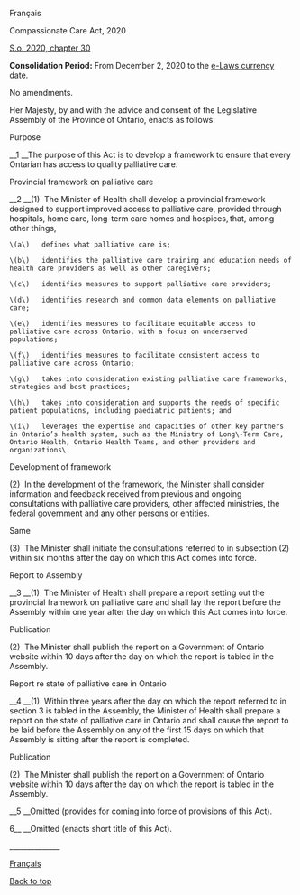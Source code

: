 [<a id="Top"></a>Français](http://www.ontario.ca/fr/lois/loi/20c30)

Compassionate Care Act, 2020

[S\.o\. 2020, chapter 30](https://www.ontario.ca/laws/statute/s20030)

__Consolidation Period:__ From December 2, 2020 to the [e\-Laws currency date](http://www.e-laws.gov.on.ca/navigation?file=currencyDates&lang=en)\.

No amendments\.

Her Majesty, by and with the advice and consent of the Legislative Assembly of the Province of Ontario, enacts as follows:

Purpose

__1 __The purpose of this Act is to develop a framework to ensure that every Ontarian has access to quality palliative care\.

Provincial framework on palliative care

__2 __\(1\)  The Minister of Health shall develop a provincial framework designed to support improved access to palliative care, provided through hospitals, home care, long\-term care homes and hospices, that, among other things,

	\(a\)	defines what palliative care is;

	\(b\)	identifies the palliative care training and education needs of health care providers as well as other caregivers;

	\(c\)	identifies measures to support palliative care providers;

	\(d\)	identifies research and common data elements on palliative care;

	\(e\)	identifies measures to facilitate equitable access to palliative care across Ontario, with a focus on underserved populations;

	\(f\)	identifies measures to facilitate consistent access to palliative care across Ontario;

	\(g\)	takes into consideration existing palliative care frameworks, strategies and best practices;

	\(h\)	takes into consideration and supports the needs of specific patient populations, including paediatric patients; and

	\(i\)	leverages the expertise and capacities of other key partners in Ontario’s health system, such as the Ministry of Long\-Term Care, Ontario Health, Ontario Health Teams, and other providers and organizations\.

Development of framework

\(2\)  In the development of the framework, the Minister shall consider information and feedback received from previous and ongoing consultations with palliative care providers, other affected ministries, the federal government and any other persons or entities\.

Same

\(3\)  The Minister shall initiate the consultations referred to in subsection \(2\) within six months after the day on which this Act comes into force\.

Report to Assembly

__3 __\(1\)  The Minister of Health shall prepare a report setting out the provincial framework on palliative care and shall lay the report before the Assembly within one year after the day on which this Act comes into force\.

Publication

\(2\)  The Minister shall publish the report on a Government of Ontario website within 10 days after the day on which the report is tabled in the Assembly\.

Report re state of palliative care in Ontario

__4 __\(1\)  Within three years after the day on which the report referred to in section 3 is tabled in the Assembly, the Minister of Health shall prepare a report on the state of palliative care in Ontario and shall cause the report to be laid before the Assembly on any of the first 15 days on which that Assembly is sitting after the report is completed\.

Publication

\(2\)  The Minister shall publish the report on a Government of Ontario website within 10 days after the day on which the report is tabled in the Assembly\.

__5 __Omitted \(provides for coming into force of provisions of this Act\)\.

6__ __Omitted \(enacts short title of this Act\)\.

\_\_\_\_\_\_\_\_\_\_\_\_\_\_

[Français](http://www.ontario.ca/fr/lois/loi/20c30)

[Back to top](#Top)

